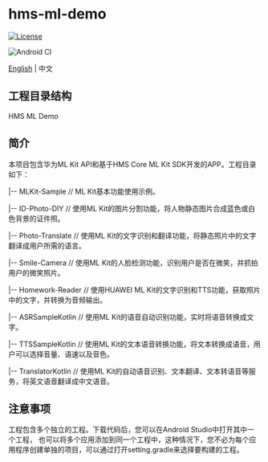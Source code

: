 # hms-ml-demo

[![License](https://img.shields.io/badge/Docs-hmsguides-brightgreen)](https://developer.huawei.com/consumer/cn/doc/development/HMSCore-Guides-V5/service-introduction-0000001050040017-V5) 

![Android CI](https://github.com/HMS-Core/hms-ml-demo/workflows/Android%20CI/badge.svg)

[English](https://github.com/HMS-Core/hms-ml-demo/blob/master/README.md) | 中文

## 工程目录结构
   HMS ML Demo


## 简介

本项目包含华为ML Kit API和基于HMS Core ML Kit SDK开发的APP。工程目录如下：

|-- MLKit-Sample // ML Kit基本功能使用示例。

|-- ID-Photo-DIY // 使用ML Kit的图片分割功能，将人物静态图片合成蓝色或白色背景的证件照。

|-- Photo-Translate // 使用ML Kit的文字识别和翻译功能，将静态照片中的文字翻译成用户所需的语言。

|-- Smile-Camera // 使用ML Kit的人脸检测功能，识别用户是否在微笑，并抓拍用户的微笑照片。

|-- Homework-Reader // 使用HUAWEI ML Kit的文字识别和TTS功能，获取照片中的文字，并转换为音频输出。
    
|-- ASRSampleKotlin // 使用ML Kit的语音自动识别功能，实时将语音转换成文字。

|-- TTSSampleKotlin // 使用ML Kit的文本语音转换功能，将文本转换成语音，用户可以选择音量、语速以及音色。

|-- TranslatorKotlin // 使用ML Kit的自动语音识别、文本翻译、文本转语音等服务，将英文语音翻译成中文语音。

## 注意事项

工程包含多个独立的工程。下载代码后，您可以在Android Studio中打开其中一个工程，
也可以将多个应用添加到同一个工程中，这种情况下，您不必为每个应用程序创建单独的项目，可以通过打开setting.gradle来选择要构建的工程。
